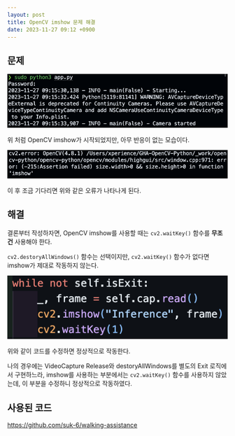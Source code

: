 ```yaml
---
layout: post
title: OpenCV imshow 문제 해결
date: 2023-11-27 09:12 +0900
---
```


## 문제

![OpenCV imshow가 시작됨](/assets/img/posts/231127-1.png)

위 처럼 OpenCV imshow가 시작되었지만, 아무 반응이 없는 모습이다.

![OpenCV 오류](/assets/img/posts/231127-2.png)

이 후 조금 기다리면 위와 같은 오류가 나타나게 된다.

## 해결

결론부터 작성하자면, OpenCV imshow를 사용할 때는 `cv2.waitKey()` 함수를 **무조건** 사용해야 한다.

`cv2.destoryAllWindows()` 함수는 선택이지만, `cv2.waitKey()` 함수가 없다면 imshow가 제대로 작동하지 않는다.

![수정된 코드](/assets/img/posts/231127-3.png)

위와 같이 코드를 수정하면 정상적으로 작동한다.

나의 경우에는 VideoCapture Release와 destoryAllWindows를 별도의 Exit 로직에서 구현하느라, imshow를 사용하는 부분에서는 `cv2.waitKey()` 함수를 사용하지 않았는데, 이 부분을 수정하니 정상적으로 작동하였다.

## 사용된 코드

<https://github.com/suk-6/walking-assistance>
